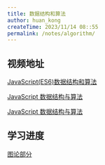 ```yaml
---
title: 数据结构和算法
author: huan_kong
createTime: 2023/11/14 08::55
permalink: /notes/algorithm/
---
```


## 视频地址

[JavaScript(ES6)数据结构和算法](https://www.bilibili.com/video/BV1a5411t7vZ)

[JavaScript 数据结构与算法](https://www.bilibili.com/video/BV1ay4y1X7xd)

[JavaScript 数据结构与算法](https://www.bilibili.com/video/BV1x7411L7Q7)

## 学习进度

[图论部分](https://www.bilibili.com/video/BV1x7411L7Q7)
